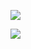 ![](https://readme-typing-svg.demolab.com?font=Fira+Code&pause=1000&color=393959&width=435&lines=..........;Yii.Guxing)

![](https://github-readme-stats.vercel.app/api?username=YiiGuxing&show_icons=true&hide_border=true&theme=tokyonight)
